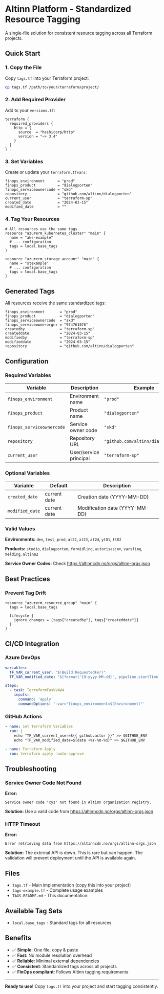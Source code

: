 # Altinn Platform - Standardized Resource Tagging

A single-file solution for consistent resource tagging across all Terraform projects.

## Quick Start

### 1. Copy the File

Copy `tags.tf` into your Terraform project:

```bash
cp tags.tf /path/to/your/terraform/project/
```

### 2. Add Required Provider

Add to your `versions.tf`:

```hcl
terraform {
  required_providers {
    http = {
      source  = "hashicorp/http"
      version = "~> 3.4"
    }
  }
}
```

### 3. Set Variables

Create or update your `terraform.tfvars`:

```hcl
finops_environment      = "prod"
finops_product          = "dialogporten"
finops_serviceownercode = "skd"
repository              = "github.com/altinn/dialogporten"
current_user            = "terraform-sp"
created_date            = "2024-03-15"
modified_date           = ""
```

### 4. Tag Your Resources

```hcl
# All resources use the same tags
resource "azurerm_kubernetes_cluster" "main" {
  name = "aks-example"
  # ... configuration
  tags = local.base_tags
}

resource "azurerm_storage_account" "main" {
  name = "stexample"
  # ... configuration
  tags = local.base_tags
}
```

## Generated Tags

All resources receive the same standardized tags:
```
finops_environment       = "prod"
finops_product           = "dialogporten"
finops_serviceownercode  = "skd"
finops_serviceownerorgnr = "974761076"
createdby                = "terraform-sp"
createddate              = "2024-03-15"
modifiedby               = "terraform-sp"
modifieddate             = "2024-03-15"
repository               = "github.com/altinn/dialogporten"
```

## Configuration

### Required Variables

| Variable | Description | Example |
|----------|-------------|---------|
| `finops_environment` | Environment name | `"prod"` |
| `finops_product` | Product name | `"dialogporten"` |
| `finops_serviceownercode` | Service owner code | `"skd"` |
| `repository` | Repository URL | `"github.com/altinn/dialogporten"` |
| `current_user` | User/service principal | `"terraform-sp"` |

### Optional Variables

| Variable | Default | Description |
|----------|---------|-------------|
| `created_date` | current date | Creation date (YYYY-MM-DD) |
| `modified_date` | current date | Modification date (YYYY-MM-DD) |

### Valid Values

**Environments:**
`dev`, `test`, `prod`, `at22`, `at23`, `at24`, `yt01`, `tt02`

**Products:**
`studio`, `dialogporten`, `formidling`, `autorisasjon`, `varsling`, `melding`, `altinn2`

**Service Owner Codes:**
Check https://altinncdn.no/orgs/altinn-orgs.json

## Best Practices

### Prevent Tag Drift

```hcl
resource "azurerm_resource_group" "main" {
  tags = local.base_tags
  
  lifecycle {
    ignore_changes = [tags["createdby"], tags["createddate"]]
  }
}
```

## CI/CD Integration

### Azure DevOps

```yaml
variables:
  TF_VAR_current_user: "$(Build.RequestedFor)"
  TF_VAR_modified_date: "$[format('{0:yyyy-MM-dd}', pipeline.startTime)]"

steps:
  - task: TerraformTaskV4@4
    inputs:
      command: 'apply'
      commandOptions: '-var="finops_environment=$(Environment)"'
```

### GitHub Actions

```yaml
- name: Set Terraform Variables
  run: |
    echo "TF_VAR_current_user=${{ github.actor }}" >> $GITHUB_ENV
    echo "TF_VAR_modified_date=$(date +%Y-%m-%d)" >> $GITHUB_ENV

- name: Terraform Apply
  run: terraform apply -auto-approve
```

## Troubleshooting

### Service Owner Code Not Found

**Error:**
```
Service owner code 'xyz' not found in Altinn organization registry.
```

**Solution:**
Use a valid code from https://altinncdn.no/orgs/altinn-orgs.json

### HTTP Timeout

**Error:**
```
Error retrieving data from https://altinncdn.no/orgs/altinn-orgs.json
```

**Solution:**
The external API is down. This is rare but can happen. The validation will prevent deployment until the API is available again.

## Files

- `tags.tf` - Main implementation (copy this into your project)
- `tags-example.tf` - Complete usage examples
- `TAGS-README.md` - This documentation

## Available Tag Sets

- `local.base_tags` - Standard tags for all resources

## Benefits

- ✅ **Simple**: One file, copy & paste
- ✅ **Fast**: No module resolution overhead
- ✅ **Reliable**: Minimal external dependencies
- ✅ **Consistent**: Standardized tags across all projects
- ✅ **FinOps compliant**: Follows Altinn tagging requirements

---

**Ready to use!** Copy `tags.tf` into your project and start tagging consistently.